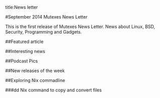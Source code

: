 title:News letter

#September 2014 Mutexes News Letter

This is the first release of Mutexes News Letter. News about Linux, BSD, Security, Programming and Gadgets.

##Featured article 

##Interesting news

##Podcast Pics

##New releases of the week

##Exploring Nix commadline 

###dd Nix command to copy and convert files


